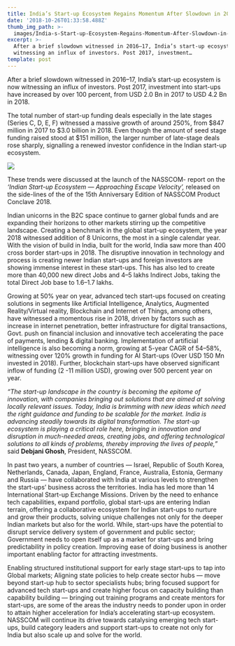 ```yaml
---
title: India’s Start-up Ecosystem Regains Momentum After Slowdown in 2016 & 2017
date: '2018-10-26T01:33:58.488Z'
thumb_img_path: >-
  images/India-s-Start-up-Ecosystem-Regains-Momentum-After-Slowdown-in-2016---2017/1*pOU-03p9LbhWbsJDPkU8ug.png
excerpt: >-
  After a brief slowdown witnessed in 2016–17, India’s start-up ecosystem is now
  witnessing an influx of investors. Post 2017, investment…
template: post
---
```

After a brief slowdown witnessed in 2016–17, India’s start-up ecosystem is now witnessing an influx of investors. Post 2017, investment into start-ups have increased by over 100 percent, from USD 2.0 Bn in 2017 to USD 4.2 Bn in 2018.

The total number of start-up funding deals especially in the late stages (Series C, D, E, F) witnessed a massive growth of around 250%, from $847 million in 2017 to $3.0 billion in 2018. Even though the amount of seed stage funding raised stood at $151 million, the larger number of late-stage deals rose sharply, signalling a renewed investor confidence in the Indian start-up ecosystem.

![](/images/India-s-Start-up-Ecosystem-Regains-Momentum-After-Slowdown-in-2016---2017/1*pOU-03p9LbhWbsJDPkU8ug.png)

These trends were discussed at the launch of the NASSCOM- report on the *‘Indian Start-up Ecosystem — Approaching Escape Velocity’,* released on the side-lines of the of the 15th Anniversary Edition of NASSCOM Product Conclave 2018.

Indian unicorns in the B2C space continue to garner global funds and are expanding their horizons to other markets stirring up the competitive landscape. Creating a benchmark in the global start-up ecosystem, the year 2018 witnessed addition of 8 Unicorns, the most in a single calendar year. With the vision of build in India, built for the world, India saw more than 400 cross border start-ups in 2018. The disruptive innovation in technology and process is creating newer Indian start-ups and foreign investors are showing immense interest in these start-ups. This has also led to create more than 40,000 new direct Jobs and 4–5 lakhs Indirect Jobs, taking the total Direct Job base to 1.6–1.7 lakhs.

Growing at 50% year on year, advanced tech start-ups focused on creating solutions in segments like Artificial Intelligence, Analytics, Augmented Reality/Virtual reality, Blockchain and Internet of Things, among others, have witnessed a momentous rise in 2018, driven by factors such as increase in internet penetration, better infrastructure for digital transactions, Govt. push on financial inclusion and innovative tech accelerating the pace of payments, lending & digital banking. Implementation of artificial intelligence is also becoming a norm, growing at 5-year CAGR of 54–58%, witnessing over 120% growth in funding for AI Start-ups (Over USD 150 Mn invested in 2018). Further, blockchain start-ups have observed significant inflow of funding (2 -11 million USD), growing over 500 percent year on year.

*“The start-up landscape in the country is becoming the epitome of innovation, with companies bringing out solutions that are aimed at solving locally relevant issues. Today, India is brimming with new ideas which need the right guidance and funding to be scalable for the market. India is advancing steadily towards its digital transformation. The start-up ecosystem is playing a critical role here, bringing in innovation and disruption in much-needed areas, creating jobs, and offering technological solutions to all kinds of problems, thereby improving the lives of people,”* said **Debjani Ghosh**, President, NASSCOM.

In past two years, a number of countries — Israel, Republic of South Korea, Netherlands, Canada, Japan, England, France, Australia, Estonia, Germany and Russia — have collaborated with India at various levels to strengthen the start-ups’ business across the territories. India has led more than 14 International Start-up Exchange Missions. Driven by the need to enhance tech capabilities, expand portfolio, global start-ups are entering Indian terrain, offering a collaborative ecosystem for Indian start-ups to nurture and grow their products, solving unique challenges not only for the deeper Indian markets but also for the world. While, start-ups have the potential to disrupt service delivery system of government and public sector; Government needs to open itself up as a market for start-ups and bring predictability in policy creation. Improving ease of doing business is another important enabling factor for attracting investments.

Enabling structured institutional support for early stage start-ups to tap into Global markets; Aligning state policies to help create sector hubs — move beyond start-up hub to sector specialists hubs; bring focused support for advanced tech start-ups and create higher focus on capacity building than capability building — bringing out training programs and create mentors for start-ups, are some of the areas the industry needs to ponder upon in order to attain higher acceleration for India’s accelerating start-up ecosystem. NASSCOM will continue its drive towards catalysing emerging tech start-ups, build category leaders and support start-ups to create not only for India but also scale up and solve for the world.
